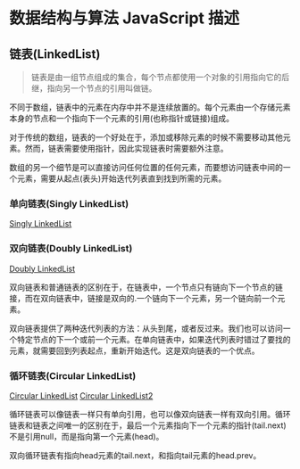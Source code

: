 # 数据结构与算法 JavaScript 描述

## 链表(LinkedList)

> 链表是由一组节点组成的集合，每个节点都使用一个对象的引用指向它的后继，指向另一个节点的引用叫做链。

不同于数组，链表中的元素在内存中并不是连续放置的。每个元素由一个存储元素本身的节点和一个指向下一个元素的引用(也称指针或链接)组成。

对于传统的数组，链表的一个好处在于，添加或移除元素的时候不需要移动其他元素。然而，链表需要使用指针，因此实现链表时需要额外注意。

数组的另一个细节是可以直接访问任何位置的任何元素，而要想访问链表中间的一个元素，需要从起点(表头)开始迭代列表直到找到所需的元素。

### 单向链表(Singly LinkedList)
[Singly LinkedList](https://github.com/onlymisaky/Data-Structures-Algorithms-with-JavaScript/blob/master/LinkedList/Singly/LinkedList.ts)


### 双向链表(Doubly LinkedList)
[Doubly LinkedList](https://github.com/onlymisaky/Data-Structures-Algorithms-with-JavaScript/blob/master/LinkedList/Doubly/LinkedList.ts)

双向链表和普通链表的区别在于，在链表中，一个节点只有链向下一个节点的链接，而在双向链表中，链接是双向的.一个链向下一个元素，另一个链向前一个元素。

双向链表提供了两种迭代列表的方法：从头到尾，或者反过来。我们也可以访问一个特定节点的下一个或前一个元素。在单向链表中，如果迭代列表时错过了要找的元素，就需要回到列表起点，重新开始迭代。这是双向链表的一个优点。

### 循环链表(Circular LinkedList)
[Circular LinkedList](https://github.com/onlymisaky/Data-Structures-Algorithms-with-JavaScript/blob/master/LinkedList/Circular/LinkedList.ts)
[Circular LinkedList2](https://github.com/onlymisaky/Data-Structures-Algorithms-with-JavaScript/blob/master/LinkedList/Circular/LinkedList2.ts)


循环链表可以像链表一样只有单向引用，也可以像双向链表一样有双向引用。循环链表和链表之间唯一的区别在于，最后一个元素指向下一个元素的指针(tail.next)不是引用null，而是指向第一个元素(head)。

双向循环链表有指向head元素的tail.next，和指向tail元素的head.prev。
